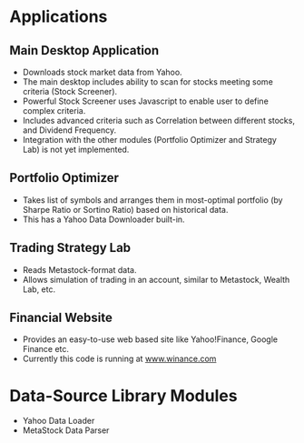 # Applications #
## Main Desktop Application ##

  * Downloads stock market data from Yahoo.
  * The main desktop includes ability to scan for stocks meeting some criteria (Stock Screener).
  * Powerful Stock Screener uses Javascript to enable user to define complex criteria.
  * Includes advanced criteria such as Correlation between different stocks, and Dividend Frequency.
  * Integration with the other modules (Portfolio Optimizer and Strategy Lab) is not yet implemented.

## Portfolio Optimizer ##

  * Takes list of symbols and arranges them in most-optimal portfolio (by Sharpe Ratio or Sortino Ratio) based on historical data.
  * This has a Yahoo Data Downloader built-in.

## Trading Strategy Lab ##

  * Reads Metastock-format data.
  * Allows simulation of trading in an account, similar to Metastock, Wealth Lab, etc.

## Financial Website ##

  * Provides an easy-to-use web based site like Yahoo!Finance, Google Finance etc.
  * Currently this code is running at www.winance.com

# Data-Source Library Modules #

  * Yahoo Data Loader
  * MetaStock Data Parser